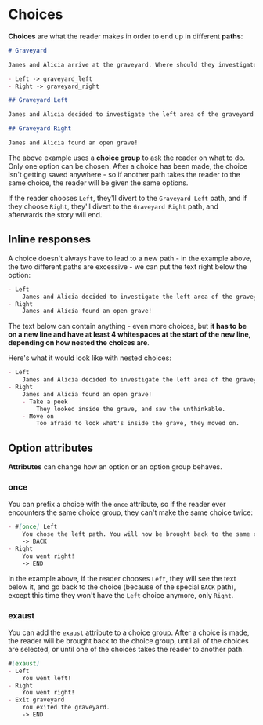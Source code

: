 
# Choices

**Choices** are what the reader makes in order to end up in different **paths**:

```md
# Graveyard

James and Alicia arrive at the graveyard. Where should they investigate first?

- Left -> graveyard_left
- Right -> graveyard_right

## Graveyard Left

James and Alicia decided to investigate the left area of the graveyard first. They found nothing useful.

## Graveyard Right

James and Alicia found an open grave!
```

The above example uses a **choice group** to ask the reader on what to do. Only one option can be chosen. After a choice has been made, the choice isn't getting saved anywhere - so if another path takes the reader to the same choice, the reader will be given the same options.

If the reader chooses `Left`, they'll divert to the `Graveyard Left` path, and if they choose `Right`, they'll divert to the `Graveyard Right` path, and afterwards the story will end. 

## Inline responses

A choice doesn't always have to lead to a new path - in the example above, the two different paths are excessive - we can put the text right below the option:

```md
- Left
    James and Alicia decided to investigate the left area of the graveyard first. They found nothing useful.
- Right
    James and Alicia found an open grave!
```

The text below can contain anything - even more choices, but **it has to be on a new line and have at least 4 whitespaces at the start of the new line, depending on how nested the choices are**. 

Here's what it would look like with nested choices:

```md
- Left
    James and Alicia decided to investigate the left area of the graveyard first. They found nothing useful.
- Right
    James and Alicia found an open grave!
    - Take a peek
        They looked inside the grave, and saw the unthinkable.
    - Move on
        Too afraid to look what's inside the grave, they moved on.
```

## Option attributes

**Attributes** can change how an option or an option group behaves.

### once

You can prefix a choice with the `once` attribute, so if the reader ever encounters the same choice group, they can't make the same choice twice:

```md
- #[once] Left
    You chose the left path. You will now be brought back to the same choice.
    -> BACK
- Right
    You went right!
    -> END
```

In the example above, if the reader chooses `Left`, they will see the text below it, and go back to the choice (because of the special `BACK` path), except this time they won't have the `Left` choice anymore, only `Right`.

### exaust

You can add the `exaust` attribute to a choice group. After a choice is made, the reader will be brought back to the choice group, until all of the choices are selected, or until one of the choices takes the reader to another path.

```md
#[exaust]
- Left
    You went left!
- Right
    You went right!
- Exit graveyard
    You exited the graveyard.
    -> END
```
